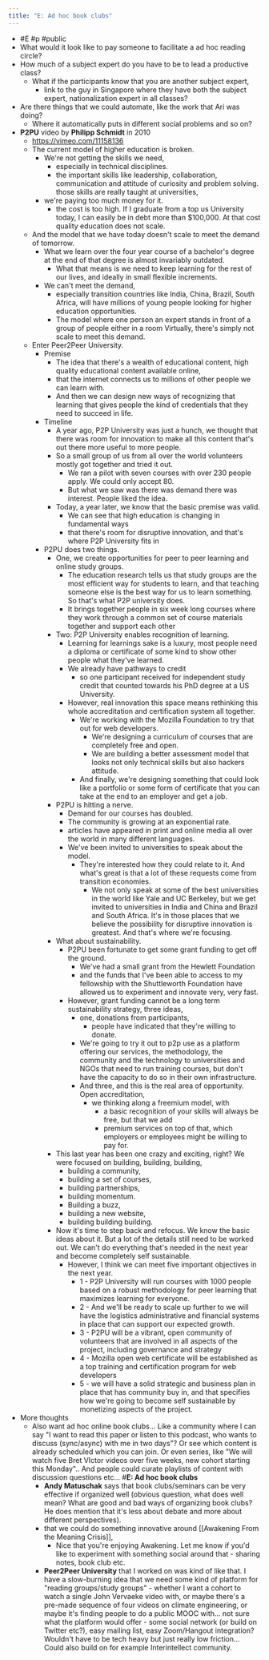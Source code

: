 ```yaml
---
title: "E: Ad hoc book clubs"
---
```


- <a id='bzjONIuro'/>#E #p #public
- <a id='D0Z5v1kTj'/>What would it look like to pay someone to facilitate a ad hoc reading circle?
- <a id='opBkuGucH'/>How much of a subject expert do you have to be to lead a productive class?
    - <a id='CEm48NpRk'/>What if the participants know that you are another subject expert,
        - <a id='zkDvPXWpz'/>link to the guy in Singapore where they have both the subject expert, nationalization expert in all classes?
- <a id='GXyWltRap'/>Are there things that we could automate, like the work that Ari was doing?
    - <a id='6eOyUMyZp'/>Where it automatically puts in different social problems and so on?
- <a id='ztlKDwKdg'/>**P2PU** video by **Philipp Schmidt** in 2010
    - <a id='8pszN7l1r'/>https://vimeo.com/11158136
    - <a id='CRNN47VqM'/>The current model of higher education is broken.
        - <a id='xiYA4W2An'/>We're not getting the skills we need,
            - <a id='DBHzjn4cp'/>especially in technical disciplines.
            - <a id='3rhDpMcYw'/>the important skills like leadership, collaboration, communication and attitude of curiosity and problem solving. those skills are really taught at universities,
        - <a id='NvVvdMvCX'/>we're paying too much money for it.
            - <a id='JLpEbOxjX'/>the cost is too high. If I graduate from a top us University today, I can easily be in debt more than $100,000. At that cost quality education does not scale.
    - <a id='GFK7yaTU4'/>And the model that we have today doesn't scale to meet the demand of tomorrow.
        - <a id='6obflWW-U'/>What we learn over the four year course of a bachelor's degree at the end of that degree is almost invariably outdated.
            - <a id='fA75CggyL'/>What that means is we need to keep learning for the rest of our lives, and ideally in small flexible increments.
        - <a id='I28t6YuKk'/>We can't meet the demand,
            - <a id='trMn8NOiz'/>especially transition countries like India, China, Brazil, South Africa, will have millions of young people looking for higher education opportunities.
            - <a id='hfTZQr-G3'/>The model where one person an expert stands in front of a group of people either in a room Virtually, there's simply not scale to meet this demand.
    - <a id='pY-k5dA1g'/>Enter Peer2Peer University.
        - <a id='Y7O5O9E-p'/>Premise
            - <a id='DXAJnr8zu'/>The idea that there's a wealth of educational content, high quality educational content available online,
            - <a id='ktEGbqI1k'/>that the internet connects us to millions of other people we can learn with.
            - <a id='-mRVI6Ffj'/>And then we can design new ways of recognizing that learning that gives people the kind of credentials that they need to succeed in life.
        - <a id='8ZIeJ5d3z'/>Timeline
            - <a id='poxcz77Ey'/>A year ago, P2P University was just a hunch, we thought that there was room for innovation to make all this content that's out there more useful to more people.
            - <a id='80ZBXVnw0'/>So a small group of us from all over the world volunteers mostly got together and tried it out.
                - <a id='mlU4n3A1j'/>We ran a pilot with seven courses with over 230 people apply. We could only accept 80.
                - <a id='OcedcoC-z'/>But what we saw was there was demand there was interest. People liked the idea.
            - <a id='dVyuTVp6j'/>Today, a year later, we know that the basic premise was valid.
                - <a id='F_KgmYkM2'/>We can see that high education is changing in fundamental ways
                - <a id='oJr4XwLgG'/>that there's room for disruptive innovation, and that's where P2P University fits in
        - <a id='NobWCti1x'/>P2PU does two things.
            - <a id='QFRs6A3_j'/>One, we create opportunities for peer to peer learning and online study groups.
                - <a id='hbJm-7Py_'/>The education research tells us that study groups are the most efficient way for students to learn, and that teaching someone else is the best way for us to learn something. So that's what P2P university does.
                - <a id='HoMJ3NX0C'/>It brings together people in six week long courses where they work through a common set of course materials together and support each other
            - <a id='JupgbpM8A'/>Two: P2P University enables recognition of learning.
                - <a id='sZKOllUn0'/>Learning for learnings sake is a luxury, most people need a diploma or certificate of some kind to show other people what they've learned.
                - <a id='VmnWeWHk6'/>We already have pathways to credit
                    - <a id='3vw7amaL3'/>so one participant received for independent study credit that counted towards his PhD degree at a US University.
                - <a id='ZQkMEecaI'/>However, real innovation this space means rethinking this whole accreditation and certification system all together.
                    - <a id='A50S0P2M1'/>We're working with the Mozilla Foundation to try that out for web developers.
                        - <a id='t0QTFtbEV'/>We're designing a curriculum of courses that are completely free and open.
                        - <a id='vNo6Vfqrl'/>We are building a better assessment model that looks not only technical skills but also hackers attitude.
                    - <a id='nsDKymBS7'/>And finally, we're designing something that could look like a portfolio or some form of certificate that you can take at the end to an employer and get a job.
            - <a id='67Y47DQrS'/>P2PU is hitting a nerve.
                - <a id='jV8Ybanux'/>Demand for our courses has doubled.
                - <a id='4UbOJdE1E'/>The community is growing at an exponential rate.
                - <a id='tRyQ3rWH7'/>articles have appeared in print and online media all over the world in many different languages.
                - <a id='hSxf3Y5qp'/>We've been invited to universities to speak about the model.
                    - <a id='oXnBWezcS'/>They're interested how they could relate to it. And what's great is that a lot of these requests come from transition economies.
                        - <a id='91uzoKu7X'/>We not only speak at some of the best universities in the world like Yale and UC Berkeley, but we get invited to universities in India and China and Brazil and South Africa. It's in those places that we believe the possibility for disruptive innovation is greatest. And that's where we're focusing.
            - <a id='bIL6F-1P3'/>What about sustainability.
                - <a id='_wasPLcBB'/>P2PU been fortunate to get some grant funding to get off the ground.
                    - <a id='Uxw9NuB4b'/>We've had a small grant from the Hewlett Foundation
                    - <a id='07PxOAIai'/>and the funds that I've been able to access to my fellowship with the Shuttleworth Foundation have allowed us to experiment and innovate very, very fast.
                - <a id='0k-I8vYUF'/>However, grant funding cannot be a long term sustainability strategy, three ideas,
                    - <a id='QsLmErKn1'/>one, donations from participants,
                        - <a id='heGlCVZjy'/>people have indicated that they're willing to donate.
                    - <a id='l3Ikcp_AI'/>We're going to try it out to p2p use as a platform offering our services, the methodology, the community and the technology to universities and NGOs that need to run training courses, but don't have the capacity to do so in their own infrastructure.
                    - <a id='3eFG96s7-'/>And three, and this is the real area of opportunity. Open accreditation,
                        - <a id='iSU2ytWwN'/>we thinking along a freemium model, with
                            - <a id='HwFVTFBq5'/>a basic recognition of your skills will always be free, but that we add
                            - <a id='SZlu8WXUg'/>premium services on top of that, which employers or employees might be willing to pay for.
            - <a id='D5ZHapXBf'/>This last year has been one crazy and exciting, right? We were focused on building, building, building,
                - <a id='Wd23rhxvn'/>building a community,
                - <a id='1VISTD5Cd'/>building a set of courses,
                - <a id='Wsv6ZNeX_'/>building partnerships,
                - <a id='hNgMyCFN2'/>building momentum.
                - <a id='ejjqlkaUk'/>Building a buzz,
                - <a id='FPJDx3aGX'/>building a new website,
                - <a id='XsENPZrhK'/>building building building.
            - <a id='BCizVh2qr'/>Now it's time to step back and refocus. We know the basic ideas about it. But a lot of the details still need to be worked out. We can't do everything that's needed in the next year and become completely self sustainable.
                - <a id='Aepe1d42g'/>However, I think we can meet five important objectives in the next year.
                    - <a id='2aGjWtan0'/>1 - P2P University will run courses with 1000 people based on a robust methodology for peer learning that maximizes learning for everyone.
                    - <a id='Z9yzcgx8G'/>2 - And we'll be ready to scale up further to we will have the logistics administrative and financial systems in place that can support our expected growth.
                    - <a id='4-L4hDDrU'/>3 - P2PU will be a vibrant, open community of volunteers that are involved in all aspects of the project, including governance and strategy
                    - <a id='5Vo673M6V'/>4 - Mozilla open web certificate will be established as a top training and certification program for web developers
                    - <a id='bIIy9cuFp'/>5 - we will have a solid strategic and business plan in place that has community buy in, and that specifies how we're going to become self sustainable by monetizing aspects of the project.
- <a id='kwMl873s0'/>More thoughts
    - <a id='YjL665KaR'/>Also want ad hoc online book clubs... Like a community where I can say "I want to read this paper or listen to this podcast, who wants to discuss (sync/async) with me in two days"? Or see which content is already scheduled which you can join. Or even series, like "We will watch five Bret VIctor videos over five weeks, new cohort starting this Monday".. And people could curate playlists of content with discussion questions etc...  #**E: Ad hoc book clubs**
        - <a id='_RLlnYvxe'/>**Andy Matuschak** says that book clubs/seminars can be very effective if organized well (obvious question, what does well mean? What are good and bad ways of organizing book clubs? He does mention that it's less about debate and more about different perspectives).
        - <a id='VxnG0jpRn'/>that we could do something innovative around [[Awakening From the Meaning Crisis]],
            - <a id='7kq7mYAI1'/>Nice that you're enjoying Awakening. Let me know if you'd like to experiment with something social around that - sharing notes, book club etc.
        - <a id='xtw1ZAWj8'/>**Peer2Peer University** that I worked on was kind of like that. I have a slow-burning idea that we need some kind of platform for "reading groups/study groups" - whether I want a cohort to watch a single John Vervaeke video with, or maybe there's a pre-made sequence of four videos on climate engineering, or maybe it's finding people to do a public MOOC with... not sure what the platform would offer - some social network (or build on Twitter etc?), easy mailing list, easy Zoom/Hangout integration? Wouldn't have to be tech heavy but just really low friction... Could also build on for example Interintellect community.
